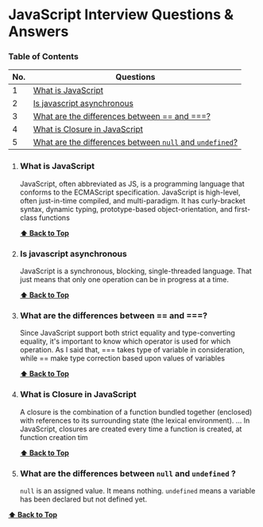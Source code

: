 # JavaScript Interview Questions & Answers

### Table of Contents

| No. | Questions                                                                                                             |
| --- | --------------------------------------------------------------------------------------------------------------------- |
| 1   | [What is JavaScript](#what-is-javascript)                                                                             |
| 2   | [Is javascript asynchronous](#is-javascript-asynchronous)                                                             |
| 3   | [What are the differences between == and ===?](#What-are-the-differences-between-==-and-===?)                         |
| 4   | [What is Closure in JavaScript](#What-is-Closure-in-JavaScript)                                                       |
| 5   | [What are the differences between `null` and `undefined`?](#What-are-the-differences-between-`null`-and-`undefined`?) |

1. ### What is JavaScript

   JavaScript, often abbreviated as JS, is a programming language that conforms to the ECMAScript specification. JavaScript is high-level, often just-in-time compiled, and multi-paradigm. It has curly-bracket syntax, dynamic typing, prototype-based object-orientation, and first-class functions

   **[⬆ Back to Top](#table-of-contents)**

2. ### Is javascript asynchronous

   JavaScript is a synchronous, blocking, single-threaded language. That just means that only one operation can be in progress at a time.

   **[⬆ Back to Top](#table-of-contents)**

3. ### What are the differences between == and ===?

   Since JavaScript support both strict equality and type-converting equality, it's important to know which operator is used for which operation. As I said that, === takes type of variable in consideration, while == make type correction based upon values of variables

   **[⬆ Back to Top](#table-of-contents)**

4. ### What is Closure in JavaScript

   A closure is the combination of a function bundled together (enclosed) with references to its surrounding state (the lexical environment). ... In JavaScript, closures are created every time a function is created, at function creation tim

   **[⬆ Back to Top](#table-of-contents)**

5. ### What are the differences between `null` and `undefined` ?

   `null` is an assigned value. It means nothing. `undefined` means a variable has been declared but not defined yet.

**[⬆ Back to Top](#table-of-contents)**

